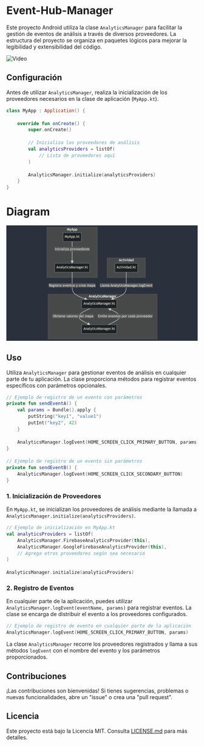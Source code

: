 # Event-Hub-Manager

Este proyecto Android utiliza la clase `AnalyticsManager` para facilitar la gestión de eventos de análisis a través de diversos proveedores. La estructura del proyecto se organiza en paquetes lógicos para mejorar la legibilidad y extensibilidad del código.

![Video](https://github.com/David-Hackro/Event-Hub-Manager/assets/4633870/29129874-0fa4-41e3-ae60-d035d2eb971b)

## Configuración

Antes de utilizar `AnalyticsManager`, realiza la inicialización de los proveedores necesarios en la clase de aplicación (`MyApp.kt`).

```kotlin
class MyApp : Application() {

    override fun onCreate() {
        super.onCreate()

        // Inicializa los proveedores de análisis
        val analyticsProviders = listOf(
            // Lista de proveedores aquí
        )

        AnalyticsManager.initialize(analyticsProviders)
    }
}
```
# Diagram

![Spanish Diagram](spanish_diagram.png)


## Uso

Utiliza `AnalyticsManager` para gestionar eventos de análisis en cualquier parte de tu aplicación. La clase proporciona métodos para registrar eventos específicos con parámetros opcionales.

```kotlin
// Ejemplo de registro de un evento con parámetros
private fun sendEventA() {
    val params = Bundle().apply {
        putString("key1", "value1")
        putInt("key2", 42)
    }

    AnalyticsManager.logEvent(HOME_SCREEN_CLICK_PRIMARY_BUTTON, params)
}

// Ejemplo de registro de un evento sin parámetros
private fun sendEventB() {
    AnalyticsManager.logEvent(HOME_SCREEN_CLICK_SECONDARY_BUTTON)
}
```

### 1. Inicialización de Proveedores

En `MyApp.kt`, se inicializan los proveedores de análisis mediante la llamada a `AnalyticsManager.initialize(analyticsProviders)`.

```kotlin
// Ejemplo de inicialización en MyApp.kt
val analyticsProviders = listOf(
    AnalyticsManager.FirebaseAnalyticsProvider(this),
    AnalyticsManager.GoogleFirebaseAnalyticsProvider(this),
    // Agrega otros proveedores según sea necesario
)

AnalyticsManager.initialize(analyticsProviders)
```

### 2. Registro de Eventos

En cualquier parte de la aplicación, puedes utilizar `AnalyticsManager.logEvent(eventName, params)` para registrar eventos. La clase se encarga de distribuir el evento a los proveedores configurados.

```kotlin
// Ejemplo de registro de evento en cualquier parte de la aplicación
AnalyticsManager.logEvent(HOME_SCREEN_CLICK_PRIMARY_BUTTON, params)
```

La clase `AnalyticsManager` recorre los proveedores registrados y llama a sus métodos `logEvent` con el nombre del evento y los parámetros proporcionados.

## Contribuciones

¡Las contribuciones son bienvenidas! Si tienes sugerencias, problemas o nuevas funcionalidades, abre un "issue" o crea una "pull request".

## Licencia

Este proyecto está bajo la Licencia MIT. Consulta [LICENSE.md](LICENSE.md) para más detalles.
